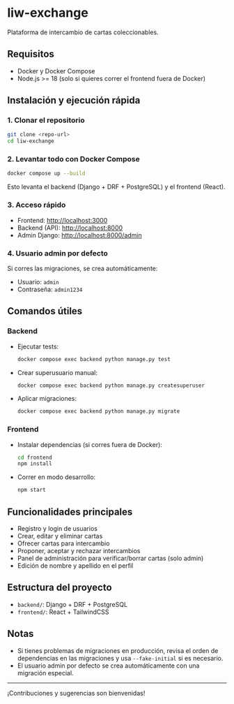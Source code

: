 # liw-exchange

Plataforma de intercambio de cartas coleccionables.

## Requisitos
- Docker y Docker Compose
- Node.js >= 18 (solo si quieres correr el frontend fuera de Docker)

## Instalación y ejecución rápida

### 1. Clonar el repositorio
```sh
git clone <repo-url>
cd liw-exchange
```

### 2. Levantar todo con Docker Compose
```sh
docker compose up --build
```
Esto levanta el backend (Django + DRF + PostgreSQL) y el frontend (React).

### 3. Acceso rápido
- Frontend: [http://localhost:3000](http://localhost:3000)
- Backend (API): [http://localhost:8000](http://localhost:8000)
- Admin Django: [http://localhost:8000/admin](http://localhost:8000/admin)

### 4. Usuario admin por defecto
Si corres las migraciones, se crea automáticamente:
- Usuario: `admin`
- Contraseña: `admin1234`

## Comandos útiles

### Backend
- Ejecutar tests:
  ```sh
  docker compose exec backend python manage.py test
  ```
- Crear superusuario manual:
  ```sh
  docker compose exec backend python manage.py createsuperuser
  ```
- Aplicar migraciones:
  ```sh
  docker compose exec backend python manage.py migrate
  ```

### Frontend
- Instalar dependencias (si corres fuera de Docker):
  ```sh
  cd frontend
  npm install
  ```
- Correr en modo desarrollo:
  ```sh
  npm start
  ```

## Funcionalidades principales
- Registro y login de usuarios
- Crear, editar y eliminar cartas
- Ofrecer cartas para intercambio
- Proponer, aceptar y rechazar intercambios
- Panel de administración para verificar/borrar cartas (solo admin)
- Edición de nombre y apellido en el perfil

## Estructura del proyecto
- `backend/`: Django + DRF + PostgreSQL
- `frontend/`: React + TailwindCSS

## Notas
- Si tienes problemas de migraciones en producción, revisa el orden de dependencias en las migraciones y usa `--fake-initial` si es necesario.
- El usuario admin por defecto se crea automáticamente con una migración especial.

---

¡Contribuciones y sugerencias son bienvenidas!
